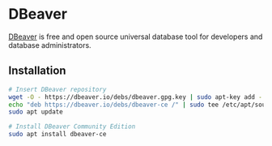 # DBeaver

[DBeaver](https://dbeaver.io) is free and open source universal database tool for developers and database
administrators.

## Installation

```sh
# Insert DBeaver repository
wget -O - https://dbeaver.io/debs/dbeaver.gpg.key | sudo apt-key add -
echo "deb https://dbeaver.io/debs/dbeaver-ce /" | sudo tee /etc/apt/sources.list.d/dbeaver.list
sudo apt update

# Install DBeaver Community Edition
sudo apt install dbeaver-ce
```
